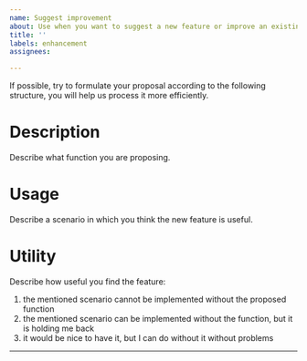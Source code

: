 ```yaml
---
name: Suggest improvement
about: Use when you want to suggest a new feature or improve an existing feature.
title: ''
labels: enhancement
assignees:

---
```

If possible, try to formulate your proposal according to the following structure, you will help us process it more efficiently.

# Description
Describe what function you are proposing.

# Usage
Describe a scenario in which you think the new feature is useful.

# Utility
Describe how useful you find the feature:
1. the mentioned scenario cannot be implemented without the proposed function
2. the mentioned scenario can be implemented without the function, but it is holding me back
3. it would be nice to have it, but I can do without it without problems
****
